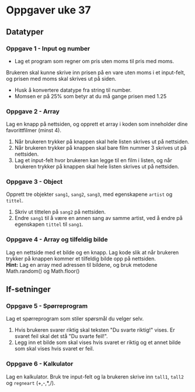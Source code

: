 # Oppgaver uke 37

## Datatyper
### Oppgave 1 - Input og number


- Lag et program som regner om pris uten moms til pris med moms. 

Brukeren skal kunne skrive inn prisen på en vare uten moms i et input-felt, og prisen med moms skal skrives ut på siden.  

- Husk å konvertere datatype fra string til number.
- Momsen er på 25% som betyr at du må gange prisen med 1.25


### Oppgave 2 - Array
Lag en knapp på nettsiden, og opprett et array i koden som inneholder dine favorittfilmer (minst 4).  
1. Når brukeren trykker på knappen skal hele listen skrives ut på nettsiden.  
2. Når brukeren trykker på knappen skal bare film nummer 3 skrives ut på nettsiden.
3. Lag et input-felt hvor brukeren kan legge til en film i listen, og når brukeren trykker på knappen skal hele listen skrives ut på nettsiden.


### Oppgave 3 - Object
Opprett tre objekter ````sang1````, ````sang2````, ````sang3````, med egenskapene ``artist`` og ``tittel``.
1. Skriv ut tittelen på ```sang2``` på nettsiden.
2. Endre ``sang1`` til å være en annen sang av samme artist, ved å endre på egenskapen ````tittel```` til ``sang1``.

### Oppgave 4 - Array og tilfeldig bilde
Lag en nettside med et bilde og en knapp. Lag kode slik at når brukeren trykker på knappen kommer et tilfeldig bilde opp på nettsiden.  
**Hint:** Lag en array med adressen til bildene, og bruk metodene Math.random() og Math.floor()

## If-setninger
### Oppgave 5 - Spørreprogram
Lag et spørreprogram som stiler spørsmål du velger selv.
1. Hvis brukeren svarer riktig skal teksten "Du svarte riktig!" vises. Er svaret feil skal det stå "Du svarte feil!".
2. Legg inn et bilde som skal vises hvis svaret er riktig og et annet bilde som skal vises hvis svaret er feil.

### Oppgave 6 - Kalkulator
Lag en kalkulator. Bruk tre input-felt og la brukeren skrive inn ```tall1```, ``tall2`` og ``regneart`` (+,-,*,/).